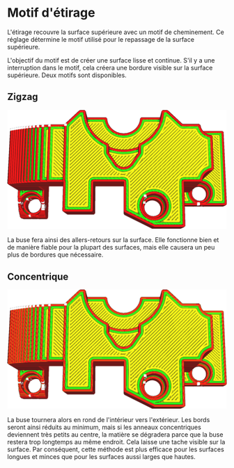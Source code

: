 Motif d'étirage
====
L'étirage recouvre la surface supérieure avec un motif de cheminement. Ce réglage détermine le motif utilisé pour le repassage de la surface supérieure.

L'objectif du motif est de créer une surface lisse et continue. S'il y a une interruption dans le motif, cela créera une bordure visible sur la surface supérieure. Deux motifs sont disponibles.

Zigzag
----
![Etirage en zigzag](../../../articles/images/ironing_enabled_enabled.png)

La buse fera ainsi des allers-retours sur la surface. Elle fonctionne bien et de manière fiable pour la plupart des surfaces, mais elle causera un peu plus de bordures que nécessaire.

Concentrique
----
![Modèle d'étirage concentrique](../../../articles/images/ironing_pattern.png)

La buse tournera alors en rond de l'intérieur vers l'extérieur. Les bords seront ainsi réduits au minimum, mais si les anneaux concentriques deviennent très petits au centre, la matière se dégradera parce que la buse restera trop longtemps au même endroit. Cela laisse une tache visible sur la surface. Par conséquent, cette méthode est plus efficace pour les surfaces longues et minces que pour les surfaces aussi larges que hautes.
